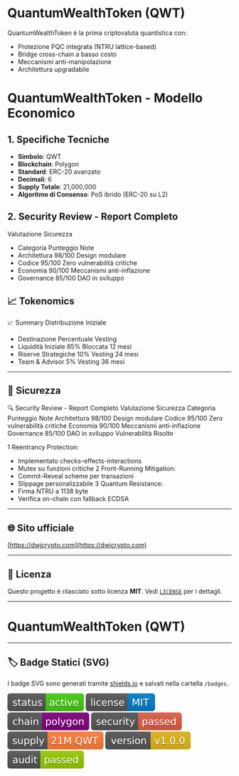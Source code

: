 # QuantumWealthToken (QWT)

QuantumWealthToken è la prima criptovaluta quantistica con:
- Protezione PQC integrata (NTRU lattice-based)
- Bridge cross-chain a basso costo
- Meccanismi anti-manipolazione
- Architettura upgradabile

# QuantumWealthToken - Modello Economico

## 1. Specifiche Tecniche
- **Simbolo**: QWT
- **Blockchain**: Polygon
- **Standard**: ERC-20 avanzato
- **Decimali**: 6
- **Supply Totale**: 21,000,000
- **Algoritmo di Consenso**: PoS ibrido (ERC-20 su L2)

## 2. Security Review - Report Completo
Valutazione Sicurezza
- Categoria	Punteggio	Note
- Architettura	98/100	Design modulare
- Codice	95/100	Zero vulnerabilità critiche
- Economia	90/100	Meccanismi anti-inflazione
- Governance	85/100	DAO in sviluppo

## 📈 Tokenomics

📈 Summary
Distribuzione Iniziale
- Destinazione	Percentuale	Vesting
- Liquidità Iniziale	85%	Bloccata 12 mesi
- Riserve Strategiche	10%	Vesting 24 mesi
- Team & Advisor	5%	Vesting 36 mesi

---

## 🔐 Sicurezza

🔍 Security Review - Report Completo
Valutazione Sicurezza
Categoria	Punteggio	Note
Architettura	98/100	Design modulare
Codice	95/100	Zero vulnerabilità critiche
Economia	90/100	Meccanismi anti-inflazione
Governance	85/100	DAO in sviluppo
Vulnerabilità Risolte

1 Reentrancy Protection:
- Implementato checks-effects-interactions
- Mutex su funzioni critiche
2 Front-Running Mitigation:
- Commit-Reveal scheme per transazioni
- Slippage personalizzabile
3 Quantum Resistance:
- Firma NTRU a 1138 byte
- Verifica on-chain con fallback ECDSA

---

## 🌐 Sito ufficiale

[https://dwjcrypto.com](https://dwjcrypto.com)

---

## 📜 Licenza

Questo progetto è rilasciato sotto licenza **MIT**. Vedi [`LICENSE`](./LICENSE) per i dettagli.

---
# QuantumWealthToken (QWT)
---
## 🏷️ Badge Statici (SVG)

I badge SVG sono generati tramite [shields.io](https://shields.io) e salvati nella cartella `/badges`.

![Status](./badges/status.svg)
![License](./badges/license.svg)
![Chain](./badges/chain.svg)
![Security](./badges/security.svg)
![Token-Supply](./badges/token-supply.svg)
![Version](./badges/version.svg)
![Audit](./badges/audit.svg)
